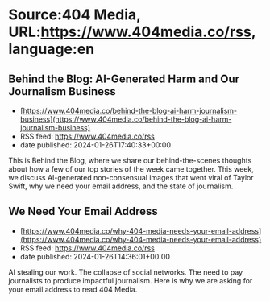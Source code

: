 # Source:404 Media, URL:https://www.404media.co/rss, language:en

## Behind the Blog: AI-Generated Harm and Our Journalism Business
 - [https://www.404media.co/behind-the-blog-ai-harm-journalism-business](https://www.404media.co/behind-the-blog-ai-harm-journalism-business)
 - RSS feed: https://www.404media.co/rss
 - date published: 2024-01-26T17:40:33+00:00

This is Behind the Blog, where we share our behind-the-scenes thoughts about how a few of our top stories of the week came together. This week, we discuss AI-generated non-consensual images that went viral of Taylor Swift, why we need your email address, and the state of journalism.

## We Need Your Email Address
 - [https://www.404media.co/why-404-media-needs-your-email-address](https://www.404media.co/why-404-media-needs-your-email-address)
 - RSS feed: https://www.404media.co/rss
 - date published: 2024-01-26T14:36:01+00:00

AI stealing our work. The collapse of social networks. The need to pay journalists to produce impactful journalism. Here is why we are asking for your email address to read 404 Media.

